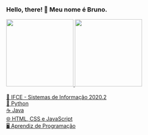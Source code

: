 ### Hello, there! 👋 Meu nome é Bruno.
<a href="https://github.com/Brun0Nasc">
<div style="display=inline_block">
  <img height="180em" src="https://github-readme-stats.vercel.app/api?username=Brun0Nasc&show_icons=true&theme=github_dark&include_all_commits=true&count_private=true"/>
  <img height="180em" src="https://github-readme-stats.vercel.app/api/top-langs/?username=Brun0Nasc&layout=compact&langs_count=7&theme=github_dark"/>
</div>

</br>
🧮 IFCE - Sistemas de Informação 2020.2 </br>
🐍 Python </br>
☕ Java </br>
🌐 HTML, CSS e JavaScript </br>
🖥️ Aprendiz de Programação
